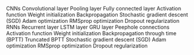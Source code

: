 CNNs
Convolutional layer
Pooling layer
Fully connected layer
Activation function
Weight initialization
Backpropagation
Stochastic gradient descent (SGD)
Adam optimization
RMSprop optimization
Dropout regularization
RNNs
Recurrent layer
LSTM layer
GRU layer
Peephole connections
Activation function
Weight initialization
Backpropagation through time (BPTT)
Truncated BPTT
Stochastic gradient descent (SGD)
Adam optimization
RMSprop optimization
Dropout regularization
